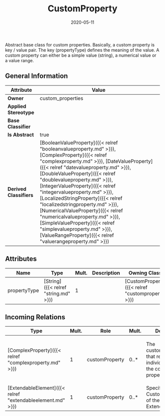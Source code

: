 ﻿---
title: CustomProperty
toc: false
type: specs
date: "2020-05-11"
draft: false
specification: VEC
version: 1.2.0
documentType: "Recommendation"
elementType: Class
classes:
  - CustomProperty
menu_name: vec-1.2.0
---
<p> Abstract base class for custom properties. Basically, a custom property is key / value pair. The key (propertyType) defines the meaning of the value. A custom property can either be a simple value (string), a numerical value or a value range.      </p>

## General Information

| Attribute               | Value |
|-------------------------|-------|
| **Owner**               | custom_properties |
| **Applied Stereotype**  |   |
| **Base Classifier**     |   |
| **Is Abstract**         | true |
| **Derived Classifiers** | [BooleanValueProperty]({{< relref "booleanvalueproperty.md" >}}), [ComplexProperty]({{< relref "complexproperty.md" >}}), [DateValueProperty]({{< relref "datevalueproperty.md" >}}), [DoubleValueProperty]({{< relref "doublevalueproperty.md" >}}), [IntegerValueProperty]({{< relref "integervalueproperty.md" >}}), [LocalizedStringProperty]({{< relref "localizedstringproperty.md" >}}), [NumericalValueProperty]({{< relref "numericalvalueproperty.md" >}}), [SimpleValueProperty]({{< relref "simplevalueproperty.md" >}}), [ValueRangeProperty]({{< relref "valuerangeproperty.md" >}}) |

## Attributes
|  Name  |  Type  |  Mult.  |  Description  |  Owning Classifier  |
|--------|--------|---------|---------------|--------------|
|propertyType | [String]({{< relref "string.md" >}}) | 1 |  | [CustomProperty]({{< relref "customproperty.md" >}}) |

##  Incoming Relations
|    Type  |   Mult.  |   Role    |   Mult.   |   Description  |
|----------|----------|-----------|-----------|----------------|
| [ComplexProperty]({{< relref "complexproperty.md" >}}) | 1 | customProperty | 0..* | <p> The customProperties that represent the individual values of the complex property.      </p> |
| [ExtendableElement]({{< relref "extendableelement.md" >}}) | 1 | customProperty | 0..* | Specifies the CustomProperties of the ExtendableElement. |
